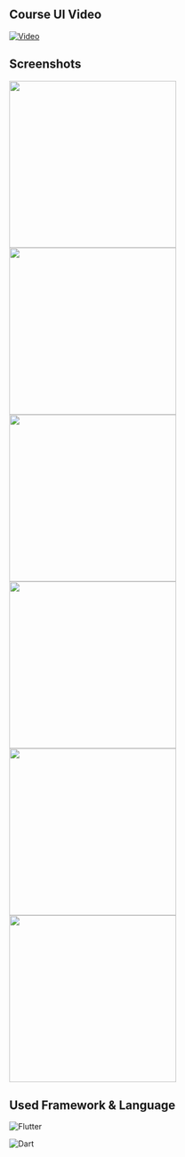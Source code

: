 
## Course UI Video

[![Video](https://i9.ytimg.com/vi_webp/-Wrdi0QuhPk/mqdefault.webp?sqp=CKT2kI8G&rs=AOn4CLACjhvu4o69r6tGzP6No_37f8bxnw)](https://youtu.be/-Wrdi0QuhPk)

## Screenshots
<p float="left">
<img src="https://raw.githubusercontent.com/hirenvadher954/course_app_ui_flutter/master/screenshots/home.jpg" width="300" >

<img src="https://raw.githubusercontent.com/hirenvadher954/course_app_ui_flutter/master/screenshots/profile_screen.jpg" width="300">
<img src="https://raw.githubusercontent.com/hirenvadher954/course_app_ui_flutter/master/screenshots/side_menu.jpg" width="300">

<img src="https://raw.githubusercontent.com/hirenvadher954/course_app_ui_flutter/master/screenshots/bottom_bar.jpg" width="300">

<img src="https://raw.githubusercontent.com/hirenvadher954/course_app_ui_flutter/master/screenshots/course_screen.jpg" width="300">

<img src="https://raw.githubusercontent.com/hirenvadher954/course_app_ui_flutter/master/screenshots/course_section.jpg" width="300">
</p>

## Used Framework & Language

![Flutter](https://img.shields.io/badge/Flutter-%2302569B.svg?style=for-the-badge&logo=Flutter&logoColor=white) 

![Dart](https://img.shields.io/badge/dart-%230175C2.svg?style=for-the-badge&logo=dart&logoColor=white)
